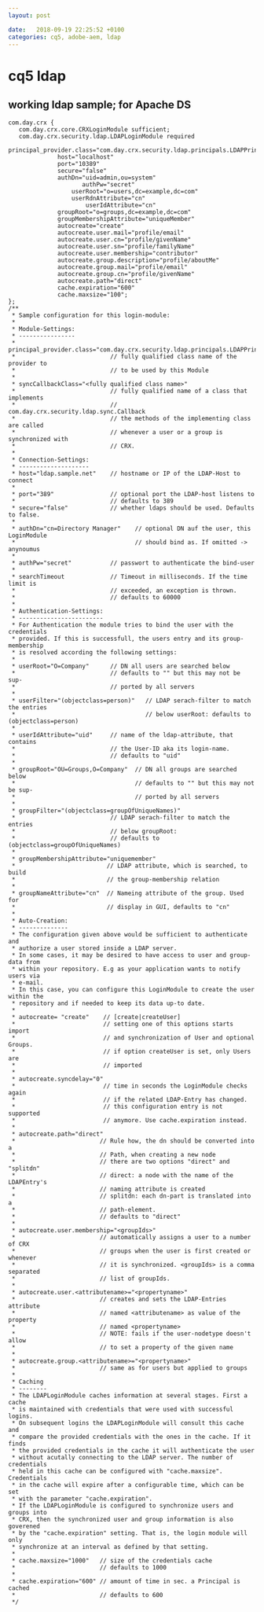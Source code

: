 ```yaml
---
layout: post

date:   2018-09-19 22:25:52 +0100
categories: cq5, adobe-aem, ldap
---
```

cq5 ldap
========

working ldap sample; for Apache DS
----------------------------------

    com.day.crx {
       com.day.crx.core.CRXLoginModule sufficient;
       com.day.crx.security.ldap.LDAPLoginModule required
                  principal_provider.class="com.day.crx.security.ldap.principals.LDAPPrincipalProvider"
                  host="localhost"
                  port="10389"
                  secure="false"
                  authDn="uid=admin,ou=system"
                         authPw="secret"
                      userRoot="o=users,dc=example,dc=com"
                      userRdnAttribute="cn"
                          userIdAttribute="cn"
                  groupRoot="o=groups,dc=example,dc=com"
                  groupMembershipAttribute="uniqueMember"
                  autocreate="create"
                  autocreate.user.mail="profile/email"
                  autocreate.user.cn="profile/givenName"
                  autocreate.user.sn="profile/familyName"
                  autocreate.user.membership="contributor"
                  autocreate.group.description="profile/aboutMe"
                  autocreate.group.mail="profile/email"
                  autocreate.group.cn="profile/givenName"
                  autocreate.path="direct"
                  cache.expiration="600"
                  cache.maxsize="100";
    };
    /**
     * Sample configuration for this login-module:
     *
     * Module-Settings:
     * ----------------
     * principal_provider.class="com.day.crx.security.ldap.principals.LDAPPrincipalProvider"
     *                           // fully qualified class name of the provider to
     *                           // to be used by this Module
     *
     * syncCallbackClass="<fully qualified class name>"
     *                           // fully qualified name of a class that implements
     *                           // com.day.crx.security.ldap.sync.Callback
     *                           // the methods of the implementing class are called
     *                           // whenever a user or a group is synchronized with
     *                           // CRX.
     *
     * Connection-Settings:
     * --------------------
     * host="ldap.sample.net"    // hostname or IP of the LDAP-Host to connect
     *
     * port="389"                // optional port the LDAP-host listens to
     *                           // defaults to 389
     * secure="false"            // whether ldaps should be used. Defaults to false.
     *
     * authDn="cn=Directory Manager"    // optional DN auf the user, this LoginModule
     *                                  // should bind as. If omitted -> anynoumus
     *
     * authPw="secret"           // passwort to authenticate the bind-user
     *
     * searchTimeout             // Timeout in milliseconds. If the time limit is
     *                           // exceeded, an exception is thrown.
     *                           // defaults to 60000
     *
     * Authentication-Settings:
     * ------------------------
     * For Authentication the module tries to bind the user with the credentials
     * provided. If this is successfull, the users entry and its group-membership
     * is resolved according the following settings:
     *
     * userRoot="O=Company"      // DN all users are searched below
     *                           // defaults to "" but this may not be sup-
     *                           // ported by all servers
     *
     * userFilter="(objectclass=person)"   // LDAP serach-filter to match the entries
     *                                     // below userRoot: defaults to (objectclass=person)
     *
     * userIdAttribute="uid"     // name of the ldap-attribute, that contains
     *                           // the User-ID aka its login-name.
     *                           // defaults to "uid"
     *
     * groupRoot="OU=Groups,O=Company"  // DN all groups are searched below
     *                                  // defaults to "" but this may not be sup-
     *                                  // ported by all servers
     *
     * groupFilter="(objectclass=groupOfUniqueNames)"
     *                           // LDAP serach-filter to match the entries
     *                           // below groupRoot:
     *                           // defaults to (objectclass=groupOfUniqueNames)
     *
     * groupMembershipAttribute="uniquemember"
     *                          // LDAP attribute, which is searched, to build
     *                          // the group-membership relation
     *
     * groupNameAttribute="cn"  // Nameing attribute of the group. Used for
     *                          // display in GUI, defaults to "cn"
     *
     * Auto-Creation:
     * --------------
     * The configuration given above would be sufficient to authenticate and
     * authorize a user stored inside a LDAP server.
     * In some cases, it may be desired to have access to user and group-data from
     * within your repository. E.g as your application wants to notify users via
     * e-mail.
     * In this case, you can configure this LoginModule to create the user within the
     * repository and if needed to keep its data up-to date.
     *
     * autocreate= "create"    // [create|createUser]
     *                         // setting one of this options starts import
     *                         // and synchronization of User and optional Groups.
     *                         // if option createUser is set, only Users are
     *                         // imported
     *
     * autocreate.syncdelay="0"
     *                         // time in seconds the LoginModule checks again
     *                         // if the related LDAP-Entry has changed.
     *                         // this configuration entry is not supported
     *                         // anymore. Use cache.expiration instead.
     *
     * autocreate.path="direct"
     *                        // Rule how, the dn should be converted into a
     *                        // Path, when creating a new node
     *                        // there are two options "direct" and "splitdn"
     *                        // direct: a node with the name of the LDAPEntry's
     *                        // naming attribute is created
     *                        // splitdn: each dn-part is translated into a
     *                        // path-element.
     *                        // defaults to "direct"
     *
     * autocreate.user.membership="<groupIds>"
     *                        // automatically assigns a user to a number of CRX
     *                        // groups when the user is first created or whenever
     *                        // it is synchronized. <groupIds> is a comma separated
     *                        // list of groupIds.
     *
     * autocreate.user.<attributename>="<propertyname>"
     *                        // creates and sets the LDAP-Entries attribute
     *                        // named <attributename> as value of the property
     *                        // named <propertyname>
     *                        // NOTE: fails if the user-nodetype doesn't allow
     *                        // to set a property of the given name
     *
     * autocreate.group.<attributename>="<propertyname>"
     *                        // same as for users but applied to groups
     *
     * Caching
     * --------
     * The LDAPLoginModule caches information at several stages. First a cache
     * is maintained with credentials that were used with successful logins.
     * On subsequent logins the LDAPLoginModule will consult this cache and
     * compare the provided credentials with the ones in the cache. If it finds
     * the provided credentials in the cache it will authenticate the user
     * without acutally connecting to the LDAP server. The number of credentials
     * held in this cache can be configured with "cache.maxsize". Credentials
     * in the cache will expire after a configurable time, which can be set
     * with the parameter "cache.expiration".
     * If the LDAPLoginModule is configured to synchronize users and groups into
     * CRX, then the synchronized user and group information is also goverened
     * by the "cache.expiration" setting. That is, the login module will only
     * synchronize at an interval as defined by that setting.
     *
     * cache.maxsize="1000"   // size of the credentials cache
     *                        // defaults to 1000
     *
     * cache.expiration="600" // amount of time in sec. a Principal is cached
     *                        // defaults to 600
     */
